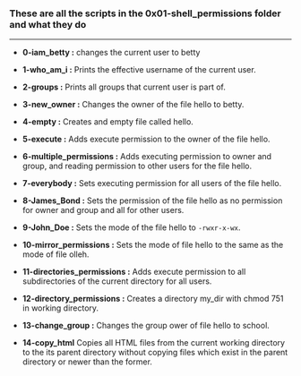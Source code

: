 ### These are all the scripts in the 0x01-shell_permissions folder and what they do

---

- **0-iam_betty :** changes the current user to betty

- **1-who_am_i :** Prints the effective username of the current user.

- **2-groups :** Prints all groups that current user is part of.

- **3-new_owner :** Changes the owner of the file hello to betty.

- **4-empty :** Creates and empty file called hello.

- **5-execute :** Adds execute permission to the owner of the file hello.

- **6-multiple_permissions :** Adds executing permission to owner and group, and reading permission to other users for the file hello.

- **7-everybody :** Sets executing permission for all users of the file hello.

- **8-James_Bond :** Sets the permission of the file hello as no permission for owner and group and all for other users.

- **9-John_Doe :** Sets the mode of the file hello to `-rwxr-x-wx`.

- **10-mirror_permissions :** Sets the mode of file hello to the same as the mode of file olleh.

- **11-directories_permissions :** Adds execute permission to all subdirectories of the current directory for all users.

- **12-directory_permissions :** Creates a directory my_dir with chmod 751 in working directory.

- **13-change_group :** Changes the group ower of file hello to school.

- **14-copy_html** Copies all HTML files from the current working directory to the its parent directory without copying files which exist in the parent directory or newer than the former.
